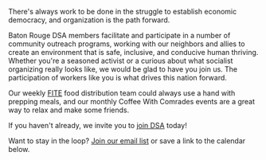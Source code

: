 There's always work to be done in the struggle to establish economic democracy, and organization is the path forward.

Baton Rouge DSA members facilitate and participate in a number of community outreach programs, working with our neighbors and allies to create an environment that is safe, inclusive, and conducive human thriving. Whether you're a seasoned activist or a curious about what socialist organizing really looks like, we would be glad to have you join us. The participation of workers like you is what drives this nation forward. 

Our weekly [FITE](/fite) food distribution team could always use a hand with prepping meals, and our monthly Coffee With Comrades events are a great way to relax and make some friends. 

If you haven't already, we invite you to [join DSA](https://act.dsausa.org/donate/membership/?source=Baton%20Rouge) today!

Want to stay in the loop? [Join our email list](https://actionnetwork.org/forms/join-brdsa) or save a link to the calendar below.
